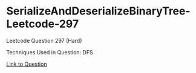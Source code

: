 # SerializeAndDeserializeBinaryTree-Leetcode-297

Leetcode Question 297 (Hard)

Techniques Used in Question:
DFS

[Link to Question](https://leetcode.com/problems/serialize-and-deserialize-binary-tree/)
